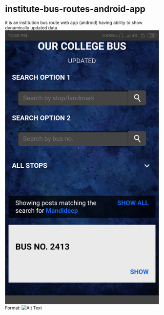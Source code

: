 # institute-bus-routes-android-app
it is an institution bus route web app (android) having ability to show dynamically updated data.  
![GitHub Logo](/images/result.png)
Format: ![Alt Text](url)

